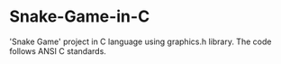 # Snake-Game-in-C
 'Snake Game' project in C language using graphics.h library. The code follows ANSI C standards.
